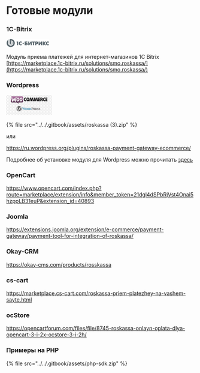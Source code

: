 # Готовые модули

### 1C-Bitrix

![](../../.gitbook/assets/top-logo.png)

Модуль приема платежей для интернет-магазинов 1C Bitrix [https://marketplace.1c-bitrix.ru/solutions/smo.roskassa/](https://marketplace.1c-bitrix.ru/solutions/smo.roskassa/)

### Wordpress

![](../../.gitbook/assets/png-transparent-woocommerce-wordpress-com-plug-in-e-commerce-woocommerce-purple-text-trademark-1-.png)

{% file src="../../.gitbook/assets/roskassa \(3\).zip" %}

или

https://ru.wordpress.org/plugins/roskassa-payment-gateway-ecommerce/

Подробнее об установке модуля для Wordpress можно прочитать [здесь](wp-module-setup.md) 

### OpenCart

https://www.opencart.com/index.php?route=marketplace/extension/info&member_token=21dgl4dSPbRjVst4Onai5hzppLB31euP&extension_id=40893

### Joomla

https://extensions.joomla.org/extension/e-commerce/payment-gateway/payment-tool-for-integration-of-roskassa/

### Okay-CRM

https://okay-cms.com/products/rosskassa

### cs-cart

https://marketplace.cs-cart.com/roskassa-priem-platezhey-na-vashem-sayte.html

### ocStore

https://opencartforum.com/files/file/8745-roskassa-onlayn-oplata-dlya-opencart-3-i-2x-ocstore-3-i-2h/

### Примеры на PHP

{% file src="../../.gitbook/assets/php-sdk.zip" %}



